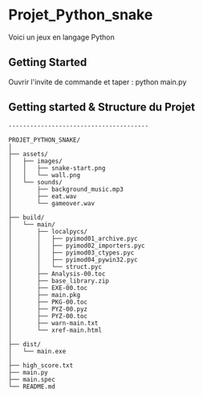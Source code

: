 # Projet_Python_snake

Voici un jeux en langage Python 

## Getting Started

Ouvrir l'invite de commande et taper : python main.py

## Getting started & Structure du Projet

```shell
---------------------------------------

PROJET_PYTHON_SNAKE/
│
├── assets/
│   ├── images/
│   │   ├── snake-start.png
│   │   └── wall.png
│   └── sounds/
│       ├── background_music.mp3
│       ├── eat.wav
│       └── gameover.wav
│
├── build/
│   └── main/
│       ├── localpycs/
│       │   ├── pyimod01_archive.pyc
│       │   ├── pyimod02_importers.pyc
│       │   ├── pyimod03_ctypes.pyc
│       │   ├── pyimod04_pywin32.pyc
│       │   └── struct.pyc
│       ├── Analysis-00.toc
│       ├── base_library.zip
│       ├── EXE-00.toc
│       ├── main.pkg
│       ├── PKG-00.toc
│       ├── PYZ-00.pyz
│       ├── PYZ-00.toc
│       ├── warn-main.txt
│       └── xref-main.html
│
├── dist/
│   └── main.exe
│
├── high_score.txt
├── main.py
├── main.spec
└── README.md